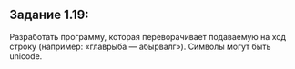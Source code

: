 ## Задание 1.19:

Разработать программу, которая переворачивает подаваемую на ход строку (например: «главрыба — абырвалг»). Символы могут быть unicode.
